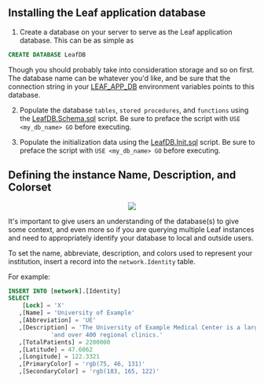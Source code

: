 ## Installing the Leaf application database

1) Create a database on your server to serve as the Leaf application database. This can be as simple as

```sql
CREATE DATABASE LeafDB
```

Though you should probably take into consideration storage and so on first. The database name can be whatever you'd like, and be sure that the connection string in your [LEAF_APP_DB](https://github.com/uwrit/leaf/blob/master/docs/deploy/app/README.md#setting-environment-variables) environment variables points to this database.

2) Populate the database `tables`, `stored procedures`, and `functions` using the [LeafDB.Schema.sql](https://github.com/uwrit/leaf/blob/master/src/db/build/LeafDB.Shema.sql) script. Be sure to preface the script with `USE <my_db_name> GO` before executing.

3) Populate the initialization data using the [LeafDB.Init.sql](https://github.com/uwrit/leaf/blob/master/src/db/build/LeafDB.Init.sql) script. Be sure to preface the script with `USE <my_db_name> GO` before executing.

## Defining the instance Name, Description, and Colorset
<p align="center"><img src="https://github.com/uwrit/leaf/blob/master/docs/admin/images/identity.gif"/></p>
It's important to give users an understanding of the database(s) to give some context, and even more so if you are querying multiple Leaf instances and need to appropriately identify your database to local and outside users.

To set the name, abbreviate, description, and colors used to represent your institution, insert a record into the `network.Identity` table.

For example:

```sql
INSERT INTO [network].[Identity]
SELECT 
    [Lock] = 'X'
   ,[Name] = 'University of Example'
   ,[Abbreviation] = 'UE'
   ,[Description] = 'The University of Example Medical Center is a large medical system representing two hospitals' +
   		    'and over 400 regional clinics.'
   ,[TotalPatients] = 2200000
   ,[Latitude] = 47.6062
   ,[Longitude] = 122.3321
   ,[PrimaryColor] = 'rgb(75, 46, 131)'
   ,[SecondaryColor] = 'rgb(183, 165, 122)'
```
